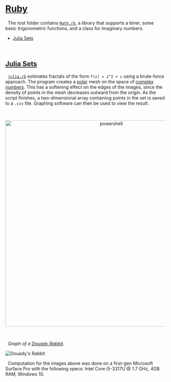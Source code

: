 <a href="http://www.ruby-lang.org/en/">Ruby</a>
===

&nbsp; The root folder contains <a href="https://github.com/Ice101781/scripts/blob/master/Ruby/Math.rb">`Math.rb`</a>, a library that supports a timer, some basic trigonometric functions, and a class for Imaginary numbers.

* <a href="#julia-sets">Julia Sets</a>
<br>

<a name="julia-sets" href="http://en.wikipedia.org/wiki/Julia_set">Julia Sets</a>
---

&nbsp; <a href="https://github.com/Ice101781/scripts/blob/master/Ruby/Julia%20Sets/julia.rb">`julia.rb`</a> estimates fractals of the form `f(z) = z^2 + c` using a brute-force approach. The program creates a
<a href="https://en.wikipedia.org/wiki/Polar_coordinate_system">polar</a> mesh on the space of <a href="https://en.wikipedia.org/wiki/Complex_number">complex numbers</a>. This has a softening effect on the edges of the images, since the density of points in the mesh decreases outward from the origin. As the script finishes, a two-dimensional array containing points in the set is saved to a `.csv` file. Graphing software can then be used to view the result.

<br>

<p align="center">
  <img width="650" alt="powershell" src="https://drive.google.com/uc?export=download&id=0B3rehuqgDPeVLUZPMkdKc1llQnc" />
</p>

<br>

<img alt="" width="" src="https://drive.google.com/uc?export=download&id=0B3rehuqgDPeVZmtLUHFyTHB5ZHM" />
<br>

&nbsp; <i>Graph of a <a href="https://en.wikipedia.org/wiki/Douady_rabbit">Douady Rabbit</a>.</i>
<br>

<img width="" alt="Douady's Rabbit" src="https://drive.google.com/uc?export=download&id=0B3rehuqgDPeVb3JZMHBjOVdtTGM" />
<br>

<img alt="" width="" src="https://drive.google.com/uc?export=download&id=0B3rehuqgDPeVMUFhOVM4UDZJTVE" />
<br>

&nbsp; Computation for the images above was done on a first-gen Microsoft Surface Pro with the following specs: Intel Core i5-3317U @ 1.7 GHz, 4GB RAM, Windows 10.
